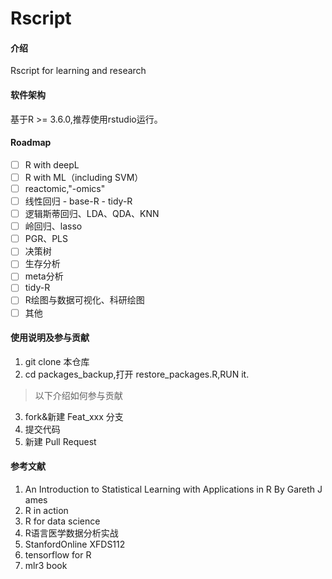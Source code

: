 # Rscript

#### 介绍

Rscript for learning and research

#### 软件架构

基于R \>= 3.6.0,推荐使用rstudio运行。

#### Roadmap

-   [ ] R with deepL
-   [ ] R with ML（including SVM）
-   [ ] reactomic,"-omics"
-   [ ] 线性回归 - base-R - tidy-R
-   [ ] 逻辑斯蒂回归、LDA、QDA、KNN
-   [ ] 岭回归、lasso
-   [ ] PGR、PLS
-   [ ] 决策树
-   [ ] 生存分析
-   [ ] meta分析
-   [ ] tidy-R
-   [ ] R绘图与数据可视化、科研绘图
-   [ ] 其他

#### 使用说明及参与贡献

1.  git clone 本仓库
2.  cd packages_backup,打开 restore_packages.R,RUN it.

> 以下介绍如何参与贡献

3.  fork&新建 Feat_xxx 分支
4.  提交代码
5.  新建 Pull Request

#### 参考文献

1.  An Introduction to Statistical Learning with Applications in R By Gareth J ames
2.  R in action
3.  R for data science
4.  R语言医学数据分析实战
5.  StanfordOnline XFDS112
6.  tensorflow for R
7.  mlr3 book
